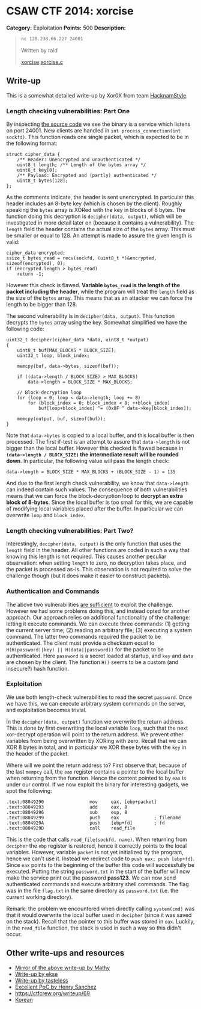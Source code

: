 # CSAW CTF 2014: xorcise

**Category:** Exploitation
**Points:** 500
**Description:**

> ```bash
> nc 128.238.66.227 24001
> ```
>
> Written by raid
>
> [xorcise](xorcise)
> [xorcise.c](xorcise.c)

## Write-up

This is a somewhat detailed write-up by Xor0X from team [HacknamStyle](http://www.hacknamstyle.net/).

### Length checking vulnerabilities: Part One

By inspecting [the source code](xorcise.c) we see the binary is a service which listens on port 24001. New clients are handled in `int process_connection(int sockfd)`. This function reads one single packet, which is expected to be in the following format:

	struct cipher_data {
		/** Header: Unencrypted and unauthenticated */
	    uint8_t length; /** Length of the bytes array */
	    uint8_t key[8];
		/** Payload: Encrypted and (partly) authenticated */
	    uint8_t bytes[128];
	};

As the comments indicate, the header is sent unencrypted. In particular this header includes an 8-byte key (which is chosen by the client). Roughly speaking the `bytes` array is XORed with the key in blocks of 8 bytes. The function doing this decryption is `decipher(data, output)`, which will be investigated in more detail later on (because it contains a vulnerability). The `length` field the header contains the actual size of the `bytes` array. This must be smaller or equal to 128. An attempt is made to assure the given length is valid:

    cipher_data encrypted;
    ssize_t bytes_read = recv(sockfd, (uint8_t *)&encrypted, sizeof(encrypted), 0);
    if (encrypted.length > bytes_read)
        return -1;

However this check is flawed. **Variable `bytes_read` is the length of the packet including the header**, while the program will treat the `length` field as the size of the `bytes` array. This means that as an attacker we can force the length to be bigger than 128.

The second vulnerability is in `decipher(data, output)`. This function decrypts the `bytes` array using the key. Somewhat simplified we have the following code:

	uint32_t decipher(cipher_data *data, uint8_t *output)
	{
	    uint8_t buf[MAX_BLOCKS * BLOCK_SIZE];
	    uint32_t loop, block_index;

	    memcpy(buf, data->bytes, sizeof(buf));

	    if ((data->length / BLOCK_SIZE) > MAX_BLOCKS)
	        data->length = BLOCK_SIZE * MAX_BLOCKS;

		// Block-decryption loop
	    for (loop = 0; loop < data->length; loop += 8)
	        for (block_index = 0; block_index < 8; ++block_index)
	            buf[loop+block_index] ^= (0x8F ^ data->key[block_index]);

	    memcpy(output, buf, sizeof(buf));
	}

Note that `data->bytes` is copied to a local buffer, and this local buffer is then processed. The first if-test is an attempt to assure that `data->length` is not bigger than the local buffer. However this checked is flawed because in **`(data->length / BLOCK_SIZE)` the intermediate result will be rounded down**. In particular, the following value will pass the length check:

	data->length = BLOCK_SIZE * MAX_BLOCKS + (BLOCK_SIZE - 1) = 135

And due to the first length check vulnerability, we know that `data->length` can indeed contain such values. The consequence of both vulnerabilities means that we can force the block-decryption loop to **decrypt an extra block of 8-bytes**. Since the local buffer is too small for this, we are capable of modifying local variables placed after the buffer. In particular we can overwrite `loop` and `block_index`.

### Length checking vulnerabilities: Part Two?

Interestingly, `decipher(data, output)` is the only function that uses the `length` field in the header. All other functions are coded in such a way that knowing this length is not required. This causes another peculiar observation: when setting `length` to zero, no decryption takes place, and the packet is processed as-is. This observation is not required to solve the challenge though (but it does make it easier to construct packets).

### Authentication and Commands

The above two vulnerabilities [are sufficient](https://gist.github.com/g05u/9e1ae04ad1252f709bb7) to exploit the challenge. However we had some problems doing this, and instead opted for another approach. Our approach relies on additional functionality of the challenge: letting it execute commands. We can execute three commands: (1) getting the current server time; (2) reading an arbitrary file; (3) executing a system command. The latter two commands required the packet to be authenticated. The client must provide a checksum equal to `H(H(password||key) || H(data||password))` for the packet to be authenticated. Here `password` is a secret loaded at startup, and `key` and `data` are chosen by the client. The function `H()` seems to be a custom (and insecure?) hash function.

### Exploitation

We use both length-check vulnerabilities to read the secret `password`. Once we have this, we can execute arbitrary system commands on the server, and exploitation becomes trivial.

In the `decipher(data, output)` function we overwrite the return address. This is done by first overwriting the local variable `loop`, such that the next xor-decrypt operation will point to the return address. We prevent other variables from being overwritten by XORing with zero. Recall that we can XOR 8 bytes in total, and in particular we XOR these bytes with the `key` in the header of the packet.


Where will we point the return address to? First observe that, because of the last `mempcy` call, the `eax` register contains a pointer to the local buffer when returning from the function. Hence the content pointed to by `eax` is under our control. If we now exploit the binary for interesting gadgets, we spot the following:

	.text:08049290                 mov     eax, [ebp+packet]
	.text:08049293                 add     eax, 8
	.text:08049296                 sub     esp, 8
	.text:08049299                 push    eax             ; filename
	.text:0804929A                 push    [ebp+fd]        ; fd
	.text:0804929D                 call    read_file

This is the code that calls `read_file(sockfd, name)`. When returning from `decipher` the `ebp` register is restored, hence it correctly points to the local variables. However, variable `packet` is not yet initialized by the program, hence we can't use it. Instead we redirect code to `push eax; push [ebp+fd]`. Since `eax` points to the beginning of the buffer this code will successfully be executed. Putting the string `password.txt` in the start of the buffer will now make the service print out the password **pass123**. We can now send authenticated commands and execute arbitrary shell commands. The flag was in the file `flag.txt` in the same directory as `password.txt` (i.e. the current working directory).

Remark: the problem we encountered when directly calling `system(cmd)` was that it would overwrite the local buffer used in `decipher` (since it was saved on the stack). Recall that the pointer to this buffer was stored in `eax`. Luckily, in the `read_file` function, the stack is used in such a way so this didn't occur.

## Other write-ups and resources

* [Mirror of the above write-up by Mathy](http://www.mathyvanhoef.com/2014/09/csaw-2014-xorcise-challenge.html)
* [Write-up by ekse](http://solution-36.blogspot.com/2014/09/csaw-2014-exploit-500-writeup-xorcise.html)
* [Write-up by tasteless](http://tasteless.eu/2014/09/xorcise-csaw-2014-exploiting-500/)
* [Excellent PoC by Henry Sanchez](https://gist.github.com/g05u/9e1ae04ad1252f709bb7)
* <https://ctfcrew.org/writeup/69>
* [Korean](http://hackability.kr/entry/2014CSAWCTF-Pwnable-500-Xorcise)
